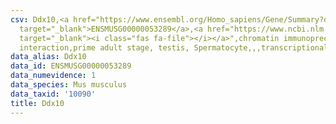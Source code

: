 ```yaml
---
csv: Ddx10,<a href="https://www.ensembl.org/Homo_sapiens/Gene/Summary?db=core;g=ENSMUSG00000053289"
  target="_blank">ENSMUSG00000053289</a>,<a href="https://www.ncbi.nlm.nih.gov/pubmed/25450459"
  target="_blank"><i class="fas fa-file"></i></a>",chromatin immunoprecipitation assay,direct
  interaction,prime adult stage, testis, Spermatocyte,,,transcriptional regulation,
data_alias: Ddx10
data_id: ENSMUSG00000053289
data_numevidence: 1
data_species: Mus musculus
data_taxid: '10090'
title: Ddx10
---
```

